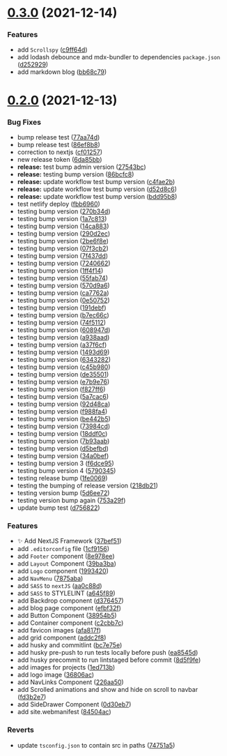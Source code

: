 # [0.3.0](https://github.com/Sfitzg/portfolio-website/compare/v0.2.0...v0.3.0) (2021-12-14)


### Features

* add `Scrollspy` ([c9ff64d](https://github.com/Sfitzg/portfolio-website/commit/c9ff64da84af524e6166d2b9060b0c13c261e38c))
* add lodash debounce and mdx-bundler to dependencies `package.json` ([d252929](https://github.com/Sfitzg/portfolio-website/commit/d2529294ffdd98873faeb9d4f448a8d4db3d7749))
* add markdown blog ([bb68c79](https://github.com/Sfitzg/portfolio-website/commit/bb68c791c8e2bfde4b29c8d0458f5832e0f27a5d))



# [0.2.0](https://github.com/Sfitzg/portfolio-website/compare/bc7e75e12786c7bf25a20c000f1f6f05ed40021a...v0.2.0) (2021-12-13)


### Bug Fixes

* bump release test ([77aa74d](https://github.com/Sfitzg/portfolio-website/commit/77aa74d98ca308c699e798e1b4696b010cf659fd))
* bump release test ([86ef8b8](https://github.com/Sfitzg/portfolio-website/commit/86ef8b89da454bb5fb7fc1a1bd8738203a999a08))
* correction to nextjs ([cf01257](https://github.com/Sfitzg/portfolio-website/commit/cf01257f85780923f403fe6bc20d515c91d471b2))
* new release token ([6da85bb](https://github.com/Sfitzg/portfolio-website/commit/6da85bb3422fc1b00bcfe896aa75a112ffcd5d3b))
* **release:** test bump admin version ([27543bc](https://github.com/Sfitzg/portfolio-website/commit/27543bcec863ea355caa622501612becc4a3ba42))
* **release:** testing bump version ([86bcfc8](https://github.com/Sfitzg/portfolio-website/commit/86bcfc819480fe4c8cf26fdafd8926f482583431))
* **release:** update workflow test bump version ([c4fae2b](https://github.com/Sfitzg/portfolio-website/commit/c4fae2b7d73bc52a4e374b0b3d0958bf48bcc461))
* **release:** update workflow test bump version ([d52d8c6](https://github.com/Sfitzg/portfolio-website/commit/d52d8c6f7eadee599462d474bbb3fb6d6d636193))
* **release:** update workflow test bump version ([bdd95b8](https://github.com/Sfitzg/portfolio-website/commit/bdd95b84002254842753d19a8aecc85f1f680c55))
* test netlify deploy ([fbb6960](https://github.com/Sfitzg/portfolio-website/commit/fbb69602235363490f4a78aa5296762079ffaaf0))
* testing bump version ([270b34d](https://github.com/Sfitzg/portfolio-website/commit/270b34d90feba10dbcda548aaf0c6e80e3b1dffc))
* testing bump version ([1a7c813](https://github.com/Sfitzg/portfolio-website/commit/1a7c813c33908c06388e738f0b49ec3f077efa4a))
* testing bump version ([14ca883](https://github.com/Sfitzg/portfolio-website/commit/14ca883a6ea6b2bfaf0e6bbdf84a4a03dbfaddfb))
* testing bump version ([290d2ec](https://github.com/Sfitzg/portfolio-website/commit/290d2ec558ffde412c7de43a4a73a9406c034ad8))
* testing bump version ([2be6f8e](https://github.com/Sfitzg/portfolio-website/commit/2be6f8e835aa12fabb5a7184e254f742e4bf1b8b))
* testing bump version ([07f3cb2](https://github.com/Sfitzg/portfolio-website/commit/07f3cb260a8f2d25837a578a5899677fc20effcf))
* testing bump version ([7f437dd](https://github.com/Sfitzg/portfolio-website/commit/7f437dd5fedcab66467fc915bf2de0c3d599f867))
* testing bump version ([7240662](https://github.com/Sfitzg/portfolio-website/commit/72406620c4bf98d7d68f58c2b0e787d49d626e8d))
* testing bump version ([1ff4f14](https://github.com/Sfitzg/portfolio-website/commit/1ff4f14f575d1ff09e288f32201a96cda4274389))
* testing bump version ([55fab74](https://github.com/Sfitzg/portfolio-website/commit/55fab745347b32c7e3b8d6ff9f10fa5fa04548b0))
* testing bump version ([570d9a6](https://github.com/Sfitzg/portfolio-website/commit/570d9a6fd69de6c50aae861262212ef52aea5f9d))
* testing bump version ([ca7762a](https://github.com/Sfitzg/portfolio-website/commit/ca7762adc230a53fabc4bc9388f21e27df9d2298))
* testing bump version ([0e50752](https://github.com/Sfitzg/portfolio-website/commit/0e50752403f59c21ac92688be776a968a4286485))
* testing bump version ([191debf](https://github.com/Sfitzg/portfolio-website/commit/191debf46a4e2988ffe195ebc7be4a1e3fd4e295))
* testing bump version ([b7ec66c](https://github.com/Sfitzg/portfolio-website/commit/b7ec66c293d2d39373907d25f586bb09307e3d45))
* testing bump version ([74f5112](https://github.com/Sfitzg/portfolio-website/commit/74f5112f4f2f2a048924989ffb87c4280cfb7479))
* testing bump version ([608947d](https://github.com/Sfitzg/portfolio-website/commit/608947d72c79352de8897a0784ccfe5531fc6b88))
* testing bump version ([a938aad](https://github.com/Sfitzg/portfolio-website/commit/a938aad4849eaf8231ff2f13f2cb31ee34a08b43))
* testing bump version ([a37f6cf](https://github.com/Sfitzg/portfolio-website/commit/a37f6cf475380423b9b8e6dc91f43f1ea5078005))
* testing bump version ([1493d69](https://github.com/Sfitzg/portfolio-website/commit/1493d691981caae15ef39b285414110adc7658c7))
* testing bump version ([6343282](https://github.com/Sfitzg/portfolio-website/commit/63432828e665b2bb3227aaad3221752e66146965))
* testing bump version ([c45b980](https://github.com/Sfitzg/portfolio-website/commit/c45b9803fc8fa82e5188d45be57002f2d8211f0b))
* testing bump version ([de35501](https://github.com/Sfitzg/portfolio-website/commit/de355019a84e01d5a8087f6f5a940599f948cd83))
* testing bump version ([e7b9e76](https://github.com/Sfitzg/portfolio-website/commit/e7b9e76786928104195eb05cf51f93f292bc344c))
* testing bump version ([f827ff6](https://github.com/Sfitzg/portfolio-website/commit/f827ff6a1e5f60afdc5635acefa60179afe65e99))
* testing bump version ([5a7cac6](https://github.com/Sfitzg/portfolio-website/commit/5a7cac66982b54986ed7dc43a3ba03568b970a67))
* testing bump version ([92d48ca](https://github.com/Sfitzg/portfolio-website/commit/92d48ca2a863b848a2c26754b020c38059541e38))
* testing bump version ([f988fa4](https://github.com/Sfitzg/portfolio-website/commit/f988fa446780e46c004b7619ed26329736f8251f))
* testing bump version ([be442b5](https://github.com/Sfitzg/portfolio-website/commit/be442b5b3cd97eaa86cfa34057a169e8e1e09581))
* testing bump version ([73984cd](https://github.com/Sfitzg/portfolio-website/commit/73984cd6bc4240aa99a9d9f4ad1eff2928557d7c))
* testing bump version ([18ddf0c](https://github.com/Sfitzg/portfolio-website/commit/18ddf0c88e2ea9a053cbb1911dde43de77b84e87))
* testing bump version ([7b93aab](https://github.com/Sfitzg/portfolio-website/commit/7b93aabeb70e3476ed6c3f2167d75af7f0b429ce))
* testing bump version ([d5befbd](https://github.com/Sfitzg/portfolio-website/commit/d5befbdd5f45c17a76af27adb0a7f8679523f54d))
* testing bump version ([34a0bef](https://github.com/Sfitzg/portfolio-website/commit/34a0bef79c9251063b5a6cd44f816d722fdc8e71))
* testing bump version 3 ([f6dce95](https://github.com/Sfitzg/portfolio-website/commit/f6dce952fd2ac3e546f199de0a331423db509e14))
* testing bump version 4 ([5790345](https://github.com/Sfitzg/portfolio-website/commit/5790345816410d718dfb43dffdeeb3db30a7fe47))
* testing release bump ([1fe0069](https://github.com/Sfitzg/portfolio-website/commit/1fe0069098fa5c35a5a88a463102d7391dcebaf8))
* testing the bumping of release version ([218db21](https://github.com/Sfitzg/portfolio-website/commit/218db21bdc49efee4db80937a1994a20b32e982b))
* testing version bump ([5d6ee72](https://github.com/Sfitzg/portfolio-website/commit/5d6ee7206e618f6e51775f35e28c078dc61cb229))
* testing version bump again ([753a29f](https://github.com/Sfitzg/portfolio-website/commit/753a29f569dfdb507f0427beab286ba17dd50ef0))
* update bump test ([d756822](https://github.com/Sfitzg/portfolio-website/commit/d756822b8927a7d36941bb205447e072640eb6e8))


### Features

* :sparkles: Add NextJS Framework ([37bef51](https://github.com/Sfitzg/portfolio-website/commit/37bef514bc4560052254843fa955fbaebe21de62))
* add `.editorconfig` file ([1cf9156](https://github.com/Sfitzg/portfolio-website/commit/1cf91565350c50e00a2396594cb657fe6b208b68))
* add `Footer` component ([8e978ee](https://github.com/Sfitzg/portfolio-website/commit/8e978eef2649c87c2dcf31d25a4c88b1dd03b705))
* add `Layout` Component ([39ba3ba](https://github.com/Sfitzg/portfolio-website/commit/39ba3ba7152ab04f7f5e4557cf0f3ea2eae13504))
* add `Logo` component ([1993420](https://github.com/Sfitzg/portfolio-website/commit/199342011af6df91631c365ed4afdeb0181b9a63))
* add `NavMenu` ([7875aba](https://github.com/Sfitzg/portfolio-website/commit/7875aba2ae4332be1a86aca8e24c3a07d4fb479e))
* add `SASS` to `nextJS` ([aa0c88d](https://github.com/Sfitzg/portfolio-website/commit/aa0c88d624d5d497309c1d6f1e8e820b87c1d3c5))
* add `SASS` to STYLELINT ([a645f89](https://github.com/Sfitzg/portfolio-website/commit/a645f8933f7f78cd7eb42597434697172ac9631a))
* add Backdrop component ([d376457](https://github.com/Sfitzg/portfolio-website/commit/d3764578043e8e212c04a77e7602f2e5167f9e8a))
* add blog page component ([efbf32f](https://github.com/Sfitzg/portfolio-website/commit/efbf32fb352502761f175c6487ba9ce589158e4f))
* add Button Component ([38954b5](https://github.com/Sfitzg/portfolio-website/commit/38954b5f60c1185e408a89d3a5dbe7caaa017892))
* add Container component ([c2cbb7c](https://github.com/Sfitzg/portfolio-website/commit/c2cbb7c5c0ce5bf80b7d070aa110072eb4e66d51))
* add favicon images ([afa817f](https://github.com/Sfitzg/portfolio-website/commit/afa817ff3617b5db1957deb2962e8aebdfec1dee))
* add grid component ([addc2f8](https://github.com/Sfitzg/portfolio-website/commit/addc2f804ecaa45ac707893a77b5bb5c608eda3c))
* add husky and commitlint ([bc7e75e](https://github.com/Sfitzg/portfolio-website/commit/bc7e75e12786c7bf25a20c000f1f6f05ed40021a))
* add husky pre-push to run tests locally before push ([ea8545d](https://github.com/Sfitzg/portfolio-website/commit/ea8545da57be66dc197db3b2b9b15d9a8213ab9c))
* add husky precommit to run lintstaged before commit ([8d5f9fe](https://github.com/Sfitzg/portfolio-website/commit/8d5f9feb6f1ef06965637cdc9b8f567b2a72ff49))
* add images for projects ([1ed713b](https://github.com/Sfitzg/portfolio-website/commit/1ed713b3fbe0cc84ae25afef448b72c5ae1527b6))
* add logo image ([36806ac](https://github.com/Sfitzg/portfolio-website/commit/36806acc2fe07061479bcd48eccf459fc5ab0573))
* add NavLinks Component ([226aa50](https://github.com/Sfitzg/portfolio-website/commit/226aa505c212f049e9cb371770674c96cc913477))
* add Scrolled animations and show and hide on scroll to navbar ([fd3b2e7](https://github.com/Sfitzg/portfolio-website/commit/fd3b2e7fcf8d66aac33e8553434e7b7cfccd2acf))
* add SideDrawer Component ([0d30eb7](https://github.com/Sfitzg/portfolio-website/commit/0d30eb722cbd9c8ad1ff9e4c715d03db813a4320))
* add site.webmanifest ([84504ac](https://github.com/Sfitzg/portfolio-website/commit/84504acb5854dacc944c21e0f386d9f49e1b01a2))


### Reverts

* update `tsconfig.json` to contain src in paths ([74751a5](https://github.com/Sfitzg/portfolio-website/commit/74751a56c9e149256d36234ed41ddb271422c170))



